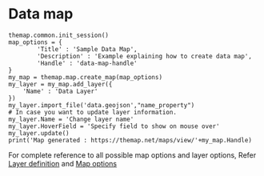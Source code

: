 # Data map

    themap.common.init_session()
    map_options = {
            'Title' : 'Sample Data Map',
            'Description' : 'Example explaining how to create data map',
            'Handle' : 'data-map-handle'
    }
    my_map = themap.map.create_map(map_options)
    my_layer = my_map.add_layer({
        'Name' : 'Data Layer'
    })
    my_layer.import_file('data.geojson',"name_property")
    # In case you want to update layer information.
    my_layer.Name = 'Change layer name'
    my_layer.HoverField = 'Specify field to show on mouse over'
    my_layer.update()
    print('Map generated : https://themap.net/maps/view/'+my_map.Handle)

For complete reference to all possible map options and layer options, Refer [Layer definition](../concepts/layer_options.md) and [Map options](../concepts/map_options.md)